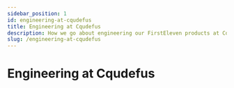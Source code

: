 ```yaml
---
sidebar_position: 1
id: engineering-at-cqudefus
title: Engineering at Cqudefus
description: How we go about engineering our FirstEleven products at Cqudefus
slug: /engineering-at-cqudefus
---
```


# Engineering at Cqudefus

